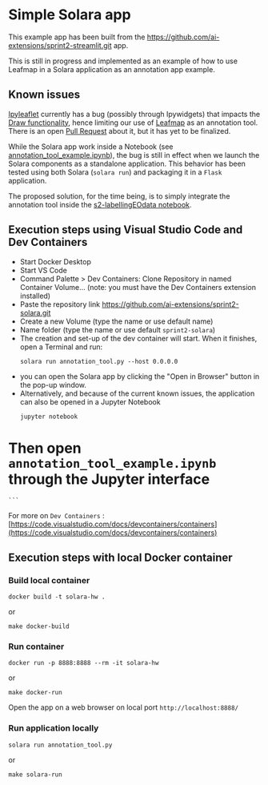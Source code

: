 # Simple Solara app

This example app has been built from the https://github.com/ai-extensions/sprint2-streamlit.git app.

This is still in progress and implemented as an example of how to use Leafmap in a Solara application
as an annotation app example.

## Known issues

[Ipyleaflet](https://github.com/jupyter-widgets/ipyleaflet) currently has a bug (possibly through Ipywidgets) 
that impacts the [Draw functionality](https://github.com/jupyter-widgets/ipyleaflet/issues/1119), hence limiting our 
use of [Leafmap](https://github.com/opengeos/leafmap) as an annotation tool. There is an open 
[Pull Request](https://github.com/jupyter-widgets/ipyleaflet/pull/1133) about it, but it has yet to be finalized.

While the Solara app work inside a Notebook (see [annotation_tool_example.ipynb](annotation_tool_example.ipynb)), 
the bug is still in effect when we launch the Solara components as a standalone application. This behavior has been 
tested using both Solara (`solara run`) and packaging it in a `Flask` application.

The proposed solution, for the time being, is to simply integrate the annotation tool inside the 
[s2-labellingEOdata notebook](https://github.com/ai-extensions/notebooks/blob/main/scenario-2/s2-labellingEOdata.ipynb).

## Execution steps using Visual Studio Code and Dev Containers

* Start Docker Desktop
* Start VS Code 
* Command Palette > Dev Containers: Clone Repository in named Container Volume... (note: you must have the Dev Containers extension installed)
* Paste the repository link https://github.com/ai-extensions/sprint2-solara.git
* Create a new Volume (type the name or use default name)
* Name folder (type the name or use default `sprint2-solara`)
* The creation and set-up of the dev container will start. When it finishes, open a Terminal and run:
    ```
    solara run annotation_tool.py --host 0.0.0.0
    ```
* you can open the Solara app by clicking the "Open in Browser" button in the pop-up window.
* Alternatively, and because of the current known issues, the application can also be opened in a Jupyter Notebook
    ```
    jupyter notebook
    
# Then open `annotation_tool_example.ipynb` through the Jupyter interface
    ```

For more on `Dev Containers` : [https://code.visualstudio.com/docs/devcontainers/containers](https://code.visualstudio.com/docs/devcontainers/containers)

## Execution steps with local Docker container

### Build local container
```
docker build -t solara-hw .
```
or
```
make docker-build
```

### Run container
```
docker run -p 8888:8888 --rm -it solara-hw 
``` 
or
```
make docker-run
```

Open the app on a web browser on local port `http://localhost:8888/`

### Run application locally

```
solara run annotation_tool.py 
``` 
or
```
make solara-run
```
